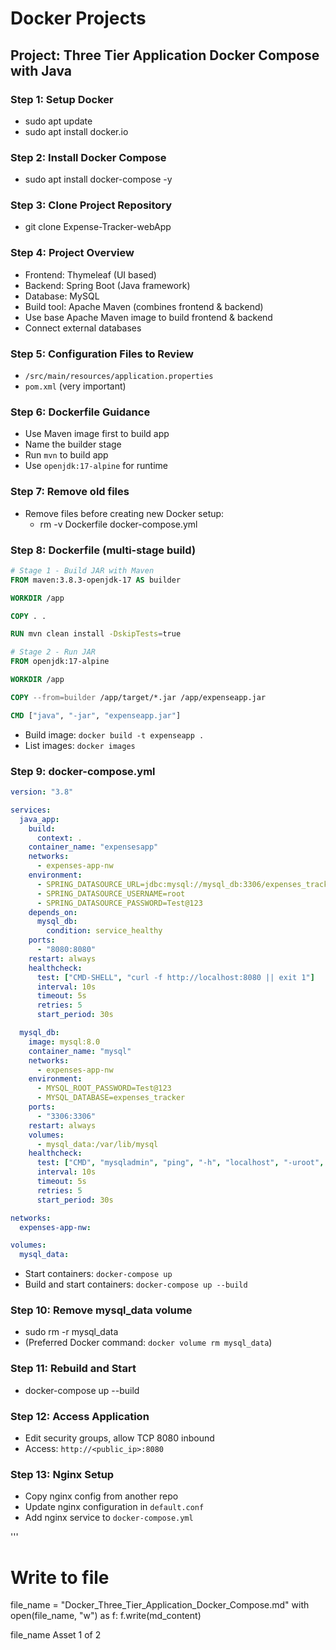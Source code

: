 
# Docker Projects

## Project: Three Tier Application Docker Compose with Java

### Step 1: Setup Docker
- sudo apt update
- sudo apt install docker.io

### Step 2: Install Docker Compose
- sudo apt install docker-compose -y

### Step 3: Clone Project Repository
- git clone Expense-Tracker-webApp

### Step 4: Project Overview
- Frontend: Thymeleaf (UI based)
- Backend: Spring Boot (Java framework)
- Database: MySQL
- Build tool: Apache Maven (combines frontend & backend)
- Use base Apache Maven image to build frontend & backend
- Connect external databases

### Step 5: Configuration Files to Review
- `/src/main/resources/application.properties`
- `pom.xml` (very important)

### Step 6: Dockerfile Guidance
- Use Maven image first to build app
- Name the builder stage
- Run `mvn` to build app
- Use `openjdk:17-alpine` for runtime

### Step 7: Remove old files
- Remove files before creating new Docker setup:
  - rm -v Dockerfile docker-compose.yml

### Step 8: Dockerfile (multi-stage build)
```Dockerfile
# Stage 1 - Build JAR with Maven
FROM maven:3.8.3-openjdk-17 AS builder

WORKDIR /app

COPY . .

RUN mvn clean install -DskipTests=true

# Stage 2 - Run JAR
FROM openjdk:17-alpine

WORKDIR /app

COPY --from=builder /app/target/*.jar /app/expenseapp.jar

CMD ["java", "-jar", "expenseapp.jar"]
```
- Build image: `docker build -t expenseapp .`
- List images: `docker images`

### Step 9: docker-compose.yml
```yaml
version: "3.8"

services:
  java_app:
    build:
      context: .
    container_name: "expensesapp"
    networks:
      - expenses-app-nw
    environment:
      - SPRING_DATASOURCE_URL=jdbc:mysql://mysql_db:3306/expenses_tracker?allowPublicKeyRetrieval=true&useSSL=false
      - SPRING_DATASOURCE_USERNAME=root
      - SPRING_DATASOURCE_PASSWORD=Test@123
    depends_on:
      mysql_db:
        condition: service_healthy
    ports:
      - "8080:8080"
    restart: always
    healthcheck:
      test: ["CMD-SHELL", "curl -f http://localhost:8080 || exit 1"]
      interval: 10s
      timeout: 5s
      retries: 5
      start_period: 30s

  mysql_db:
    image: mysql:8.0
    container_name: "mysql"
    networks:
      - expenses-app-nw
    environment:
      - MYSQL_ROOT_PASSWORD=Test@123
      - MYSQL_DATABASE=expenses_tracker
    ports:
      - "3306:3306"
    restart: always
    volumes:
      - mysql_data:/var/lib/mysql
    healthcheck:
      test: ["CMD", "mysqladmin", "ping", "-h", "localhost", "-uroot", "-pTest@123"]
      interval: 10s
      timeout: 5s
      retries: 5
      start_period: 30s

networks:
  expenses-app-nw:

volumes:
  mysql_data:
```
- Start containers: `docker-compose up`
- Build and start containers: `docker-compose up --build`

### Step 10: Remove mysql_data volume
- sudo rm -r mysql_data
- (Preferred Docker command: `docker volume rm mysql_data`)

### Step 11: Rebuild and Start
- docker-compose up --build

### Step 12: Access Application
- Edit security groups, allow TCP 8080 inbound
- Access: `http://<public_ip>:8080`

### Step 13: Nginx Setup
- Copy nginx config from another repo
- Update nginx configuration in `default.conf`
- Add nginx service to `docker-compose.yml`

'''  

# Write to file
file_name = "Docker_Three_Tier_Application_Docker_Compose.md"
with open(file_name, "w") as f:
    f.write(md_content)

file_name
Asset 1 of 2
